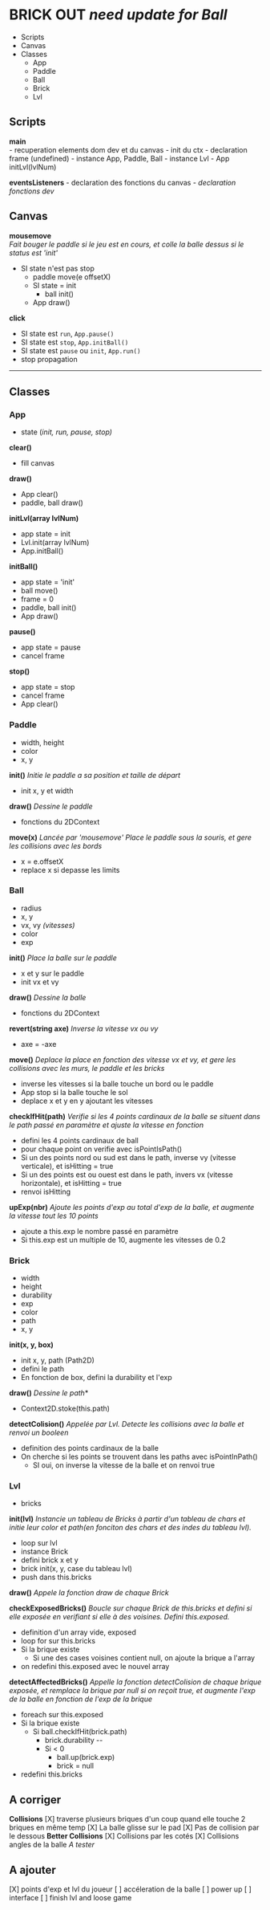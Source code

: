 # BRICK OUT     *need update for Ball*
- Scripts
- Canvas
- Classes
    - App
    - Paddle
    - Ball
    - Brick
    - Lvl

## Scripts 
**main**  
    - recuperation elements dom dev et du canvas
    - init du ctx
    - declaration frame (undefined)
    - instance App, Paddle, Ball
    - instance Lvl
    - App initLvl(lvlNum)

**eventsListeners**
    - declaration des fonctions du canvas
    - *declaration fonctions dev*

## Canvas
**mousemove**  
*Fait bouger le paddle si le jeu est en cours, et colle la balle dessus si le status est 'init'*
- SI state n'est pas stop
    - paddle move(e offsetX)
    - SI state = init
        - ball init()
    - App draw()

**click**
- SI state est `run`, `App.pause()`
- SI state est `stop`, `App.initBall()`
- SI state est `pause` ou `init`, `App.run()`
- stop propagation
***
## Classes 

### App
- state (*init, run, pause, stop)*

**clear()**
- fill canvas

**draw()**
- App clear()
- paddle, ball draw()

**initLvl(array lvlNum)**
- app state = init
- Lvl.init(array lvlNum)
- App.initBall()

**initBall()**
- app state = 'init'
- ball move()
- frame = 0 
- paddle, ball init()
- App draw()

**pause()**
- app state = pause
- cancel frame

**stop()**
- app state = stop
- cancel frame
- App clear()


### Paddle
- width, height
- color
- x, y

**init()**
*Initie le paddle a sa position et taille de départ*
- init x, y et width

**draw()**
*Dessine le paddle*
- fonctions du 2DContext

**move(x)**
*Lancée par 'mousemove' Place le paddle sous la souris, et gere les collisions avec les bords*
- x = e.offsetX
- replace x si depasse les limits


### Ball
- radius
- x, y
- vx, vy *(vitesses)*
- color
- exp

**init()**
*Place la balle sur le paddle*
- x et y sur le paddle
- init vx et vy

**draw()**
*Dessine la balle*
- fonctions du 2DContext

**revert(string axe)**
*Inverse la vitesse vx ou vy*
- axe = -axe

**move()**
*Deplace la place en fonction des vitesse vx et vy, et gere les collisions avec les murs, le paddle et les bricks*
- inverse les vitesses si la balle touche un bord ou le paddle
- App stop si la balle touche le sol
- deplace x et y en y ajoutant les vitesses

**checkIfHit(path)**
*Verifie si les 4 points cardinaux de la balle se situent dans le path passé en paramètre et ajuste la vitesse en fonction*
- defini les 4 points cardinaux de ball
- pour chaque point on verifie avec isPointIsPath()
- Si un des points nord ou sud est dans le path, inverse vy (vitesse verticale), et isHitting = true 
- Si un des points est ou ouest est dans le path, invers vx (vitesse horizontale), et isHitting = true   
- renvoi isHitting

**upExp(nbr)**
*Ajoute les points d'exp au total d'exp de la balle, et augmente la vitesse tout les 10 points*
- ajoute a this.exp le nombre passé en paramètre
- Si this.exp est un multiple de 10, augmente les vitesses de 0.2

### Brick
- width
- height
- durability
- exp  
- color
- path
- x, y

**init(x, y, box)**
- init x, y, path (Path2D)
- defini le path 
- En fonction de box, defini la durability et l'exp

**draw()**
*Dessine le path**
- Context2D.stoke(this.path)

**detectColision()**
*Appelée par Lvl. Detecte les collisions avec la balle et renvoi un booleen*
- definition des points cardinaux de la balle
- On cherche si les points se trouvent dans les paths avec isPointInPath() 
    - SI oui, on inverse la vitesse de la balle et on renvoi true

### Lvl
- bricks

**init(lvl)**
*Instancie un tableau de Bricks à partir d'un tableau de chars et initie leur color et path(en fonciton des chars et des indes du tableau lvl).*
- loop sur lvl
- instance Brick
- defini brick x et y
- brick init(x, y, case du tableau lvl)
- push dans this.bricks

**draw()**
*Appele la fonction draw de chaque Brick*

**checkExposedBricks()**
*Boucle sur chaque Brick de this.bricks et defini si elle exposée en verifiant si elle à des voisines. Defini this.exposed.*
- definition d'un array vide, exposed
- loop for sur this.bricks
- Si la brique existe
    - Si une des cases voisines contient null, on ajoute la brique a l'array
- on redefini this.exposed avec le nouvel array

**detectAffectedBricks()**
*Appelle la fonction detectColision de chaque brique exposée, et remplace la brique par null si on reçoit true, et augmente l'exp de la balle en fonction de l'exp de la brique*
- foreach sur this.exposed
- Si la brique existe
    - Si ball.checkIfHit(brick.path)
        - brick.durability --
        - Si < 0
            - ball.up(brick.exp)
            - brick = null
- redefini this.bricks

## A corriger
**Collisions**
[X] traverse plusieurs briques d'un coup quand elle touche 2 briques en même temp
[X] La balle glisse sur le pad 
[X] Pas de collision par le dessous
**Better Collisions**
[X] Collisions par les cotés
[X] Collisions angles de la balle *A tester*

## A ajouter
[X] points d'exp et lvl du joueur
[ ] accéleration de la balle
[ ] power up
[ ] interface
[ ] finish lvl and loose game